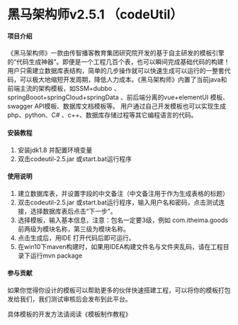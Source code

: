 # 黑马架构师v2.5.1 （codeUtil）

#### 项目介绍
​	《黑马架构师》一款由传智播客教育集团研究院开发的基于自主研发的模板引擎的“代码生成神器”。即便是一个工程几百个表，也可以瞬间完成基础代码的构建！用户只需建立数据库表结构，简单的几步操作就可以快速生成可以运行的一整套代码，可以极大地缩短开发周期，降低人力成本。《黑马架构师》内置了当前java和前端主流的架构模板，如SSM+dubbo  、springBooot+springCloud+springData 、前后端分离的vue+elementUI 模板、swagger API模板、数据库文档模板等。 用户通过自己开发模板也可以实现生成php、python、C# 、c++、数据库存储过程等其它编程语言的代码。


#### 安装教程

1. 安装jdk1.8 并配置环境变量
2. 双击codeutil-2.5.jar 或start.bat运行程序

#### 使用说明

1. 建立数据库表，并设置字段的中文备注（中文备注用于作为生成表格的标题）
2. 双击codeutil-2.5.jar 或start.bat运行程序，输入用户名和密码，点击测试连接，选择数据库表后点击“下一步”。
3. 选择模板，输入基本信息，注意：包名一定要3级，例如 com.itheima.goods  前两级为模块名称，第三级为模块名称。
4. 点击生成后，用IDE 打开代码后即可运行。
5. 在win10下maven构建时，如果用IDEA构建文件名与文件夹乱码，请在工程目录下运行mvn package

#### 参与贡献

如果你觉得你设计的模板可以帮助更多的伙伴快速搭建工程，可以将你的模板打包发给我们，我们测试审核后会发布到此平台。

具体模板的开发方法请阅读《模板制作教程》